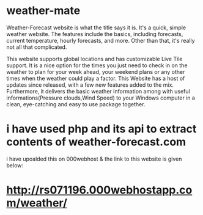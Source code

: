 # weather-mate

Weather-Forecast website is what the title says it is. It's a quick, simple weather website. The features include the basics, including forecasts, current temperature, hourly forecasts, and more. Other than that, it's really not all that complicated. 

This website supports global locations and has customizable Live Tile support. It is a nice option for the times you just need to check in on the weather to plan for your week ahead, your weekend plans or any other times when the weather could play a factor. This Website has a host of updates since released, with a few new features added to the mix. Furthermore, it delivers the basic weather information among with useful informations(Pressure clouds,Wind Speed) to your Windows computer in a clean, eye-catching and easy to use package together.

# i have used php and its api to extract contents of weather-forecast.com 

i have upoalded this on 000webhost & the link to this website is given below:
# http://rs071196.000webhostapp.com/weather/
